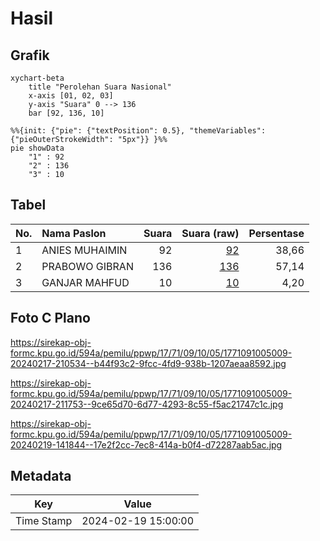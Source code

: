 # Hasil

## Grafik

```mermaid
xychart-beta
    title "Perolehan Suara Nasional"
    x-axis [01, 02, 03]
    y-axis "Suara" 0 --> 136
    bar [92, 136, 10]
```

```mermaid
%%{init: {"pie": {"textPosition": 0.5}, "themeVariables": {"pieOuterStrokeWidth": "5px"}} }%%
pie showData
    "1" : 92
    "2" : 136
    "3" : 10
```

## Tabel

| No. | Nama Paslon    | Suara | Suara (raw) | Persentase |
|:--- |:-------------- | -----:| -----------:| ----------:|
| 1   | ANIES MUHAIMIN | 92    | [92][p-1]   | 38,66      |
| 2   | PRABOWO GIBRAN | 136   | [136][p-2]  | 57,14      |
| 3   | GANJAR MAHFUD  | 10    | [10][p-3]   | 4,20       |


[p-1]: https://github.com/gigit-pemilu/pemilu-2024/blob/main/pilpres/hitung-suara/sub/17-bengkulu/sub/71-kota-bengkulu/sub/09-singaran-pati/sub/1005-timur-indah/sub/009-tps/sub/paslon-1.txt
[p-2]: https://github.com/gigit-pemilu/pemilu-2024/blob/main/pilpres/hitung-suara/sub/17-bengkulu/sub/71-kota-bengkulu/sub/09-singaran-pati/sub/1005-timur-indah/sub/009-tps/sub/paslon-2.txt
[p-3]: https://github.com/gigit-pemilu/pemilu-2024/blob/main/pilpres/hitung-suara/sub/17-bengkulu/sub/71-kota-bengkulu/sub/09-singaran-pati/sub/1005-timur-indah/sub/009-tps/sub/paslon-3.txt

## Foto C Plano

https://sirekap-obj-formc.kpu.go.id/594a/pemilu/ppwp/17/71/09/10/05/1771091005009-20240217-210534--b44f93c2-9fcc-4fd9-938b-1207aeaa8592.jpg

https://sirekap-obj-formc.kpu.go.id/594a/pemilu/ppwp/17/71/09/10/05/1771091005009-20240217-211753--9ce65d70-6d77-4293-8c55-f5ac21747c1c.jpg

https://sirekap-obj-formc.kpu.go.id/594a/pemilu/ppwp/17/71/09/10/05/1771091005009-20240219-141844--17e2f2cc-7ec8-414a-b0f4-d72287aab5ac.jpg


## Metadata

| Key        | Value               |
| ---------- | ------------------- |
| Time Stamp | 2024-02-19 15:00:00 |




